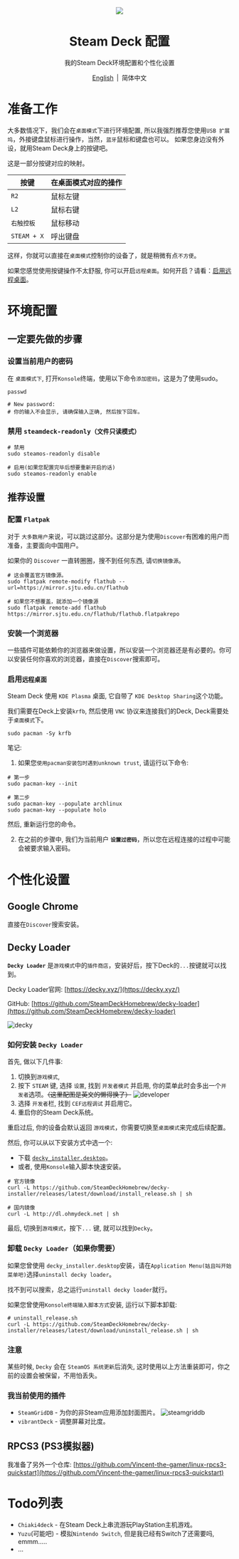 <p align="center">
    <img src="./.github/steamdeck.png"/>
</p>

<h1 align="center">
Steam Deck 配置
</h1>

<p align="center">
我的Steam Deck环境配置和个性化设置
</p>

<p align="center">
    <a href="./README.md">English</a>
    <span style="margin-inline: 3px;">|</span>
    <span>简体中文</span>
</p>

# 准备工作
大多数情况下，我们会在`桌面模式`下进行环境配置, 所以我强烈推荐您使用`USB 扩展坞`，外接键盘鼠标进行操作，当然，`蓝牙`鼠标和键盘也可以。
如果您身边没有外设，就用Steam Deck身上的按键吧。

这是一部分按键对应的映射。

| 按键               |  在桌面模式对应的操作  |
| -                 | -                   |
|   `R2`            |  鼠标左键            |
|   `L2`            |  鼠标右键            |
|  `右触控板`        | 鼠标移动             |
| `STEAM + X`       | 呼出键盘             |

这样，你就可以直接在`桌面模式`控制你的设备了，就是稍微有点`不方便`。 

如果您感觉使用按键操作不太舒服, 你可以开启`远程桌面`。如何开启？请看：[启用远程桌面](#如何启用远程桌面)。

# 环境配置

## 一定要先做的步骤

### 设置当前用户的密码
在 `桌面模式下`, 打开`Konsole`终端，使用以下命令`添加密码`，这是为了使用sudo。

```shell
passwd

# New password: 
# 你的输入不会显示, 请确保输入正确, 然后按下回车。
```

### 禁用 `steamdeck-readonly（文件只读模式）`
```shell
# 禁用
sudo steamos-readonly disable

# 启用(如果您配置完毕后想要重新开启的话)
sudo steamos-readonly enable
```

## 推荐设置

### 配置 `Flatpak`
对于 `大多数用户`来说，可以跳过这部分。这部分是为使用`Discover`有困难的用户而准备，主要面向中国用户。

如果你的 `Discover` 一直转圈圈，搜不到任何东西, 请`切换镜像源`。

```shell
# 这会覆盖官方镜像源。
sudo flatpak remote-modify flathub --url=https://mirror.sjtu.edu.cn/flathub

# 如果您不想覆盖，就添加一个镜像源
sudo flatpak remote-add flathub https://mirror.sjtu.edu.cn/flathub/flathub.flatpakrepo
```

### 安装一个浏览器
一些插件可能依赖你的浏览器来做设置，所以安装一个浏览器还是有必要的。你可以安装任何你喜欢的浏览器，直接在`Discover`搜索即可。

### 启用`远程桌面`
Steam Deck 使用 `KDE Plasma` 桌面, 它自带了 `KDE Desktop Sharing`这个功能。

我们需要在Deck上安装`krfb`, 然后使用 `VNC` 协议来连接我们的Deck, Deck需要处于`桌面模式`下。

```shell
sudo pacman -Sy krfb
```

笔记:
1. 如果您`使用pacman安装包时遇到unknown trust`, 请运行以下命令:
```shell
# 第一步
sudo pacman-key --init

# 第二步
sudo pacman-key --populate archlinux
sudo pacman-key --populate holo
```

然后, 重新运行您的命令。

2. 在之前的步骤中, 我们为当前用户 **`设置过密码`**，所以您在远程连接的过程中可能会被要求输入密码。


# 个性化设置

## Google Chrome
直接在`Discover`搜索安装。

## Decky Loader
**`Decky Loader`** 是`游戏模式`中的`插件商店`，安装好后，按下Deck的`...`按键就可以找到。

Decky Loader官网: [https://decky.xyz/](https://decky.xyz/)

GitHub: [https://github.com/SteamDeckHomebrew/decky-loader](https://github.com/SteamDeckHomebrew/decky-loader)

![decky](./.github/decky.png)

### 如何安装 `Decky Loader`
首先, 做以下几件事:
1. 切换到`游戏模式`,
2. 按下 `STEAM` 键, 选择 `设置`, 找到 `开发者模式` 并启用, 你的菜单此时会多出一个`开发者`选项。~~（这里配图是英文的懒得换了）~~
![developer](./.github/developer-mode.png)
3. 选择 `开发者`栏, 找到 `CEF远程调试` 并启用它。
4. 重启你的Steam Deck系统。

重启过后, 你的设备会默认返回 `游戏模式`，你需要切换至`桌面模式`来完成后续配置。

然后, 你可以从以下安装方式中选一个:
- 下载 [`decky_installer.desktop`](https://decky.xyz/download)。
- 或者, 使用`Konsole`输入脚本快速安装。
```shell
# 官方镜像
curl -L https://github.com/SteamDeckHomebrew/decky-installer/releases/latest/download/install_release.sh | sh

# 国内镜像
curl -L http://dl.ohmydeck.net | sh
```

最后, 切换到`游戏模式`，按下`...` 键, 就可以找到`Decky`。

### 卸载 `Decky Loader`（如果你需要）

如果您曾使用 `decky_installer.desktop`安装，请在`Application Menu(姑且叫开始菜单吧)`选择`uninstall decky loader`。

找不到可以搜索，总之运行`uninstall decky loader`就行。

如果您曾使用`Konsole终端输入脚本方式`安装, 运行以下脚本卸载:
```shell
# uninstall_release.sh
curl -L https://github.com/SteamDeckHomebrew/decky-installer/releases/latest/download/uninstall_release.sh | sh
```

### 注意
某些时候, `Decky` 会在 `SteamOS 系统更新`后消失, 这时使用以上方法重装即可，你之前的设置会被保留，不用怕丢失。

### 我当前使用的插件
- `SteamGridDB` - 为你的非Steam应用添加封面图片。
![steamgriddb](./.github/SteamGridDB.png)
- `vibrantDeck` - 调整屏幕对比度。

## RPCS3 (PS3模拟器)
我准备了另外一个仓库: [https://github.com/Vincent-the-gamer/linux-rpcs3-quickstart](https://github.com/Vincent-the-gamer/linux-rpcs3-quickstart)

# Todo列表
- `Chiaki4deck` - 在Steam Deck上串流游玩PlayStation主机游戏。
- `Yuzu`(可能吧) - 模拟`Nintendo Switch`, 但是我已经有Switch了还需要吗, emmm..... 
- ...